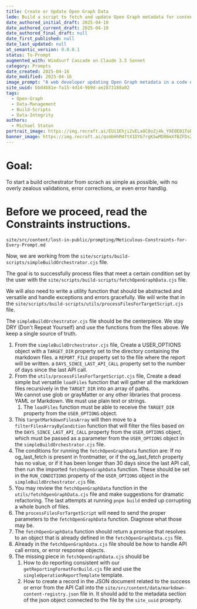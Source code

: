 ```yaml
---
title: Create or Update Open Graph Data
lede: Build a script to fetch and update Open Graph metadata for content files using a simple build orchestrator
date_authored_initial_draft: 2025-04-10
date_authored_current_draft: 2025-04-10
date_authored_final_draft: null
date_first_published: null
date_last_updated: null
at_semantic_version: 0.0.0.1
status: To-Prompt
augmented_with: Windsurf Cascade on Claude 3.5 Sonnet
category: Prompts
date_created: 2025-04-16
date_modified: 2025-04-16
image_prompt: "A web developer updating Open Graph metadata in a code editor, with browser preview windows displaying rich link previews. Visual cues include meta tags, social media icons, and highlighted code. The mood is modern, connected, and focused on web optimization."
site_uuid: bbd4b81e-fa15-4d14-9b9d-ae2873188a02
tags:
  - Open-Graph
  - Data-Management
  - Build-Scripts
  - Data-Integrity
authors:
  - Michael Staton
portrait_image: https://img.recraft.ai/EUi1EhjiZvELaOC8oZj4k_Y9E0EB1ToBRHglmb8Qx40/rs:fit:1024:2048:0/raw:1/plain/abs://external/images/0e03768e-b5af-4476-a2c4-798ea0ae6629
banner_image: https://img.recraft.ai/qsmbHhM4ftX1DYb7rgKSwMD06mXfBZFDsZxzN06nGh0/rs:fit:2048:1024:0/raw:1/plain/abs://external/images/fda1f6ac-3786-43f5-94a0-798b2a4f8283
---
```

# Goal:

To start a build orchestrator from scrach as simple as possible, with no overly zealous validations, error corrections, or even error handlig.  

# Before we proceed, read the Constraints instructions. 
`site/src/content/lost-in-public/prompting/Meticulous-Constraints-for-Every-Prompt.md`

Now, we are working from the `site/scripts/build-scripts/simpleBuildOrchestrator.cjs` file.  

The goal is to successfully process files that meet a certain condition set by the user with the `site/scripts/build-scripts/fetchOpenGraphData.cjs` file. 

We will also need to write a utility function that should be abstracted and versatile and handle exceptions and errors gracefully. We will write that in the `site/scripts/build-scripts/utils/processFilesForTargetScript.cjs` file.

The `simpleBuildOrchestrator.cjs` file should be the centerpiece. We stay DRY (Don't Repeat Yourself) and use the functions from the files above. We keep a single source of truth.  

1. From the `simpleBuildOrchestrator.cjs` file, Create a USER_OPTIONS object with 
   a `TARGET_DIR` property set to the directory containing the markdown files.
   a `REPORT_FILE` property set to the file where the report will be written.
   a `DAYS_SINCE_LAST_API_CALL` property set to the number of days since the last API call.
2. From the `utils/processFilesForTargetScript.cjs` file, Create a dead simple but versatile `loadFiles` function that will gather all the markdown files recursively  in the `TARGET_DIR` into an array of paths.  
   We cannot use glob or grayMatter or any other libraries that process YAML or Markdown. We must use plain text or strings. 
   1. The `loadFiles` function must be able to receive the `TARGET_DIR` property from the `USER_OPTIONS` object.
3. This `targetMarkdownFilesArray` will then move to a `filterFilesArrayByCondition` function that will filter the files based on the `DAYS_SINCE_LAST_API_CALL` property from the `USER_OPTIONS` object, which must be passed as a parameter from the `USER_OPTIONS` object in the `simpleBuildOrchestrator.cjs` file.
4. The conditions for running the `fetchOpenGraphData` function are: If no og_last_fetch is present in frontmatter, or if the og_last_fetch property has no value, or if it has been longer than 30 days since the last API call, then run the imported `fetchOpenGraphData` function. These should be set in the `RUN_CONDITIONS` property of the `USER_OPTIONS` object in the `simpleBuildOrchestrator.cjs` file.
5. You may review the `fetchOpenGraphData` function in the `utils/fetchOpenGraphData.cjs` file and make suggestions for dramatic refactoring.  The last attempts at running `pnpm build` ended up corrupting a whole bunch of files.  
6. The `processFilesForTargetScript` will need to send the proper parameters to the `fetchOpenGraphData` function.  Diagnose what those may be.  
7. The `fetchOpenGraphData` function should return a promise that resolves to an object that is already defined in the `fetchOpenGraphData.cjs` file.  
8. Already in the `fetchOpenGraphData.cjs` file should be how to handle API call errors, or error response objects.  
9. The missing piece in `fetchOpenGraphData.cjs` should be 
   1. How to do reporting consistent with our `getReportingFormatForBuild.cjs` file and use the `singleOperationReportTemplate` template.  
   2. How to create a record in the JSON document related to the success or error from the API Call into the `site/src/content/data/markdown-content-registry.json` file in.  It should add to the metadata section of the json object connected to the file by the `site_uuid` proeprty.